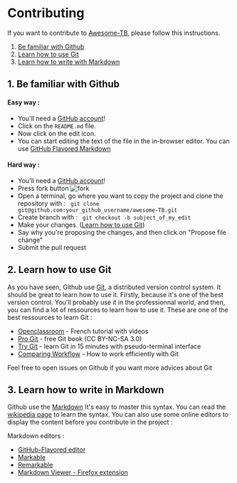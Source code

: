 # Contributing

If you want to contribute to [Awesome-TB](https://github.com/Nairolf21/awesome-TB), 
please follow this instructions. 

1. [Be familiar with Github](https://github.com/Nairolf21/awesome-TB/blob/master/CONTRIBUTING.md#Be-familiar-with-Github) 
2. [Learn how to use Git](https://github.com/Nairolf21/awesome-TB/blob/master/CONTRIBUTING.md#learn-a-little-bit-of-Git) 
3. [Learn how to write with Markdown](https://github.com/Nairolf21/awesome-TB/blob/master/CONTRIBUTING.md#learn-how-to-write-with-markdown)


## 1. Be familiar with Github 

#### Easy way :
* You'll need a [GitHub account](https://github.com/join)!
* Click on the `README.md` file.
* Now click on the edit icon. 
* You can start editing the text of the file in the in-browser editor. 
You can use [GitHub Flavored Markdown](https://help.github.com/articles/github-flavored-markdown/)

#### Hard way : 
* You'll need a [GitHub account](https://github.com/join)!
* Press fork button 
	![fork](http://oi58.tinypic.com/jj2trm.jpg)
* Open a terminal, go where you want to copy the project and clone the repository with :
	` git clone git@github.com:your_github_username/awesome-TB.git`
* Create branch with : 
	` git checkout -b subject_of_my_edit`
* Make your changes. ([Learn how to use Git](https://github.com/Nairolf21/awesome-TB/blob/master/CONTRIBUTING.md#learn-how-to-use-Git))
* Say why you're proposing the changes, and then click on "Propose file change"
* Submit the pull request


## 2. Learn how to use Git 
As you have seen, Github use [Git](http://git-scm.com/), a distributed version control system. 
It should be great to learn how to use it. Firstly, because it's one of the best version control. 
You'll probably use it in the professionnal world, and then, you can find a lot of ressources 
to learn how to use it. These are one of the best ressources to learn Git : 

* [Openclassroom](https://openclassrooms.com/courses/gerer-son-code-avec-git-et-github) - French tutorial with videos
* [Pro Git](http://git-scm.com/book/en/v2) - free Git book (CC BY-NC-SA 3.0)
* [Try Git](https://try.github.io/levels/1/challenges/1) - learn Git in 15 minutes with pseudo-terminal interface
* [Comparing Workflow](https://www.atlassian.com/git/tutorials/comparing-workflows) - How to work efficiently with Git

Feel free to open issues on Github if you want more advices about Git

## 3. Learn how to write in Markdown
Github use the [Markdown](https://help.github.com/articles/github-flavored-markdown/)
It's easy to master this syntax. You can read the [wikipedia page](https://en.wikipedia.org/wiki/Markdown) 
to learn the syntax. You can also use some online editors to display the content before 
you contribute in the project : 

Markdown editors : 
* [GitHub-Flavored editor](http://jbt.github.io/markdown-editor/)
* [Markable](http://markable.in/)
* [Remarkable](https://remarkableapp.github.io/linux.html)
* [Markdown Viewer - Firefox extension](https://addons.mozilla.org/fr/firefox/addon/markdown-viewer/)
